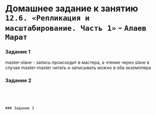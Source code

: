 # Домашнее задание к занятию `12.6. «Репликация и масштабирование. Часть 1»` - `Алаев Марат`


### Задание 1

master-slave - запись происходит в мастера, а чтение через slave
в случае  master-master читать и записывать можно в оба экземпляра


### Задание 2


```




### Задание 3


